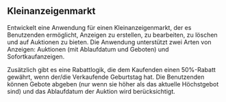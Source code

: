 ## Kleinanzeigenmarkt
Entwickelt eine Anwendung für einen Kleinanzeigenmarkt, der es Benutzenden ermöglicht,
Anzeigen zu erstellen, zu bearbeiten, zu löschen und auf Auktionen zu bieten.
Die Anwendung unterstützt zwei Arten von Anzeigen: Auktionen (mit Ablaufdatum und Geboten) und Sofortkaufanzeigen.

Zusätzlich gibt es eine Rabattlogik, die dem Kaufenden einen 50%-Rabatt gewährt,
wenn der/die Verkaufende Geburtstag hat. Die Benutzenden können Gebote abgeben (nur wenn sie höher als das aktuelle Höchstgebot sind)
und das Ablaufdatum der Auktion wird berücksichtigt.